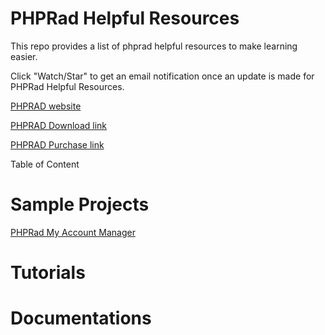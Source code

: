 # PHPRad Helpful Resources
This repo provides a list of phprad helpful resources to make learning easier. 

Click "Watch/Star" to get an email notification once an update is made for PHPRad Helpful Resources. 

[PHPRAD website](https://www.phprad.com)

[PHPRAD Download link](https://phprad.com/info/download)

[PHPRAD Purchase link](https://phprad.com/info/purchase)

Table of Content
# Sample Projects
[PHPRad My Account Manager](https://github.com/willvin313/phprad-my-account-manager)

# Tutorials
# Documentations
